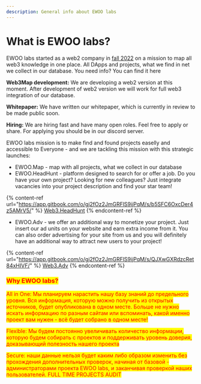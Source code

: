 ```yaml
---
description: General info about EWOO labs
---
```


# What is EWOO labs?

EWOO labs started as a web2 company in [fall 2022](https://twitter.com/EWOO\_labs/status/1580482411871076352) on a mission to map all web3 knowledge in one place. All DApps and projects, what we find in net we collect in our database. You need info? You can find it here

**Web3Map development:** We are developing a web2 version at this moment. After development of web2 version we will work for full web3 integration of our database.

**Whitepaper:** We have written our whitepaper, which is currently in review to be made public soon.

**Hiring:** We are hiring fast and have many open roles. Feel free to apply or share. For applying you should be in our discord server.

EWOO labs mission is to make find and found projects easelly and accessible to Everyone - and we are tackling this mission with this strategic launches:

* EWOO.Map - map with all projects, what we collect in our database
* EWOO.HeadHunt - platform designed to search for or offer a job. Do you have your own project? Looking for new colleagues? Just integrate vacancies into your project description and find your star team!

{% content-ref url="https://app.gitbook.com/o/gj2fOz2JmGRFlS9ijPqM/s/b5SFC6OxcDer4z5AMrV5/" %}
[Web3.HeadHunt](https://app.gitbook.com/o/gj2fOz2JmGRFlS9ijPqM/s/b5SFC6OxcDer4z5AMrV5/)
{% endcontent-ref %}

* EWOO.Adv - we offer an additional way to monetize your project. Just insert our ad units on your website and earn extra income from it. You can also order advertising for your site from us and you will definitely have an additional way to attract new users to your project!

{% content-ref url="https://app.gitbook.com/o/gj2fOz2JmGRFlS9ijPqM/s/QJXwGXRdzcRet84xHIVF/" %}
[Web3.Adv](https://app.gitbook.com/o/gj2fOz2JmGRFlS9ijPqM/s/QJXwGXRdzcRet84xHIVF/)
{% endcontent-ref %}

### <mark style="color:red;">Why EWOO labs?</mark>

<mark style="color:red;">All in One: Мы планируем нарастить нашу базу знаний до предельного уровня. Вся информация, которую можно получить из открытых источников, будет опубликована в одном месте. Больше не нужно искать информацию по разным сайтам или вспоминать, какой именно проект вам нужен - всё будет собрано в одном месте!</mark>

<mark style="color:red;">Flexible: Мы будем постоянно увеличивать количество информации, которую будем собирать с проектов и поддерживать уровень доверия, доказывающий полезность нашего проекта</mark>

<mark style="color:red;">Secure: наши данные нельзя будет каким либо образом изменить без прохождения дополнительных проверок, начиная от базовой - администраторами проекта EWOO labs, и заканчивая проверкой наших пользователей. FULL TIME PROJECTS AUDIT</mark>
